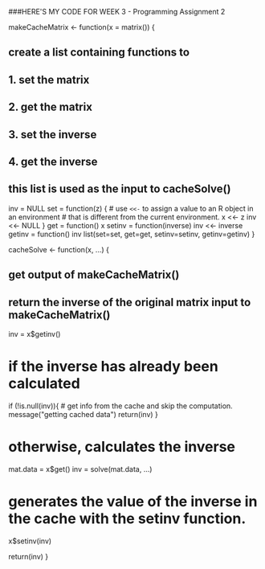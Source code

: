 
###HERE'S MY CODE FOR WEEK 3 - Programming Assignment 2

makeCacheMatrix <- function(x = matrix()) {
  
  ## create a list containing functions to
  ##              1. set the matrix
  ##              2. get the matrix
  ##              3. set the inverse
  ##              4. get the inverse
  ##         this list is used as the input to cacheSolve()
  
  inv = NULL
  set = function(z) {
    # use `<<-` to assign a value to an R object in an environment 
    # that is different from the current environment. 
    x <<- z
    inv <<- NULL
  }
  get = function() x
  setinv = function(inverse) inv <<- inverse 
  getinv = function() inv
  list(set=set, get=get, setinv=setinv, getinv=getinv)
}

cacheSolve <- function(x, ...) {
  ## get output of makeCacheMatrix()
  ## return the inverse of the original matrix input to makeCacheMatrix()
  
  inv = x$getinv()
  
  # if the inverse has already been calculated
  if (!is.null(inv)){
    # get info from the cache and skip the computation. 
    message("getting cached data")
    return(inv)
  }
  
  # otherwise, calculates the inverse 
  mat.data = x$get()
  inv = solve(mat.data, ...)
  
  # generates the value of the inverse in the cache with the setinv function.
  x$setinv(inv)
  
  return(inv)
}